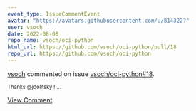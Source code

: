 ```yaml
---
event_type: IssueCommentEvent
avatar: "https://avatars.githubusercontent.com/u/814322?"
user: vsoch
date: 2022-08-08
repo_name: vsoch/oci-python
html_url: https://github.com/vsoch/oci-python/pull/18
repo_url: https://github.com/vsoch/oci-python
---
```


<a href='https://github.com/vsoch' target='_blank'>vsoch</a> commented on issue <a href='https://github.com/vsoch/oci-python/pull/18' target='_blank'>vsoch/oci-python#18</a>.

<small>Thanks @jdolitsky !...</small>

<a href='https://github.com/vsoch/oci-python/pull/18' target='_blank'>View Comment</a>